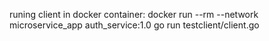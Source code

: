 runing client in docker container:
docker run --rm --network microservice_app auth_service:1.0 go run testclient/client.go